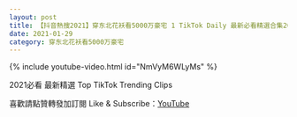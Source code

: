 ```yaml
---
layout: post
title: 【抖音熱搜2021】穿东北花袄看5000万豪宅 1 TikTok Daily 最新必看精選合集2021 01 29
date: 2021-01-29
category: 穿东北花袄看5000万豪宅
---
```


{% include youtube-video.html id="NmVyM6WLyMs" %}

2021必看 最新精選 Top TikTok Trending Clips

喜歡請點贊轉發加訂閱 Like & Subscribe：[YouTube](https://www.youtube.com/channel/UCAoR7VcanIPd04uEq_GIylA/videos)

